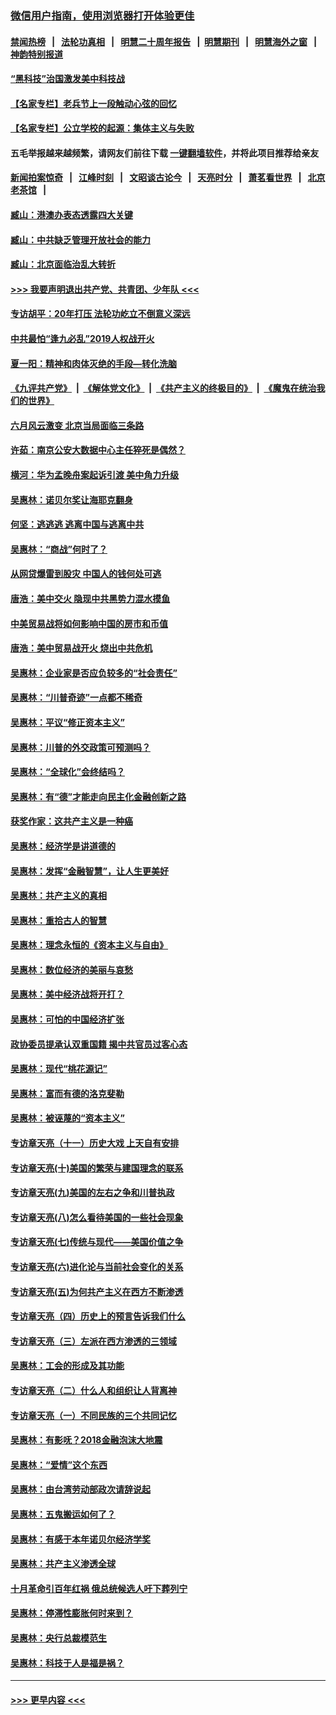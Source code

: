 ### [微信用户指南，使用浏览器打开体验更佳](https://github.com/gfw-breaker/banned-news1/blob/master/indexes/wechat-guide.md?t=0)
#### [禁闻热榜](热点新闻.md?t=0)  &nbsp;&nbsp;|&nbsp;&nbsp; [法轮功真相](https://github.com/gfw-breaker/truth/blob/master/README.md?t=0) &nbsp;&nbsp;|&nbsp;&nbsp; [明慧二十周年报告](https://github.com/gfw-breaker/mh-reports/blob/master/README.md?t=0) &nbsp;&nbsp;|&nbsp;&nbsp;[明慧期刊](https://github.com/gfw-breaker/mh-qikan) &nbsp;&nbsp;|&nbsp;&nbsp; [明慧海外之窗](https://github.com/gfw-breaker/mh-news/blob/master/README.md?t=0) &nbsp;&nbsp;|&nbsp;&nbsp; [神韵特别报道](https://github.com/gfw-breaker/mh-news/blob/master/shenyun.md?t=0)
#### [“黑科技”治国激发美中科技战](../pages/nsc423/n11638056.md?t=02041633) 
#### [【名家专栏】老兵节上一段触动心弦的回忆](../pages/nsc423/n11646016.md?t=02041633) 
#### [【名家专栏】公立学校的起源：集体主义与失败](../pages/nsc423/n11601833.md?t=02041633) 
#### 五毛举报越来越频繁，请网友们前往下载 [一键翻墙软件](https://github.com/gfw-breaker/ssr-accounts)，并将此项目推荐给亲友
#### [新闻拍案惊奇](https://github.com/gfw-breaker/banned-news1/blob/master/pages/link4.md) &nbsp;&nbsp;|&nbsp;&nbsp; [江峰时刻](https://github.com/gfw-breaker/banned-news1/blob/master/pages/link4.md) &nbsp;&nbsp;|&nbsp;&nbsp; [文昭谈古论今](https://github.com/gfw-breaker/banned-news1/blob/master/pages/link4.md) &nbsp;&nbsp;|&nbsp;&nbsp; [天亮时分](https://github.com/gfw-breaker/banned-news1/blob/master/pages/link4.md) &nbsp;&nbsp;|&nbsp;&nbsp; [萧茗看世界](https://github.com/gfw-breaker/banned-news1/blob/master/pages/link4.md) &nbsp;&nbsp;|&nbsp;&nbsp; [北京老茶馆](https://github.com/gfw-breaker/banned-news1/blob/master/pages/link4.md) &nbsp;&nbsp;|&nbsp;&nbsp; 
#### [臧山：港澳办表态透露四大关键](../pages/nsc423/n11421628.md?t=02041633) 
#### [臧山：中共缺乏管理开放社会的能力](../pages/nsc423/n11407457.md?t=02041633) 
#### [臧山：北京面临治乱大转折](../pages/nsc423/n11406895.md?t=02041633) 
#### [>>> 我要声明退出共产党、共青团、少年队 <<<](https://github.com/begood0513/goodnews/blob/master/quit/letter.md) 
#### [专访胡平：20年打压 法轮功屹立不倒意义深远](../pages/nsc423/n11398800.md?t=02041633) 
#### [中共最怕“逢九必乱”2019人权战开火](../pages/nsc423/n11385248.md?t=02041633) 
#### [夏一阳：精神和肉体灭绝的手段—转化洗脑](../pages/nsc423/n11368250.md?t=02041633) 
#### [《九评共产党》](https://github.com/begood0513/9ping.md/blob/master/README.md) &nbsp;|&nbsp; [《解体党文化》](../../../../jtdwh.md/blob/master/README.md)  &nbsp;|&nbsp; [《共产主义的终极目的》](../../../../gczydzjmd.md/blob/master/README.md) &nbsp;|&nbsp; [《魔鬼在统治我们的世界》](../../../../mgztzwmdsj.md/blob/master/README.md) 
#### [六月风云激变 北京当局面临三条路](../pages/nsc423/n11313668.md?t=02041633) 
#### [许茹：南京公安大数据中心主任猝死是偶然？](../pages/nsc423/n11064744.md?t=02041633) 
#### [横河：华为孟晚舟案起诉引渡 美中角力升级](../pages/nsc423/n11027230.md?t=02041633) 
#### [吴惠林：诺贝尔奖让海耶克翻身](../pages/nsc423/n10890049.md?t=02041633) 
#### [何坚：逃逃逃 逃离中国与逃离中共](../pages/nsc423/n10592891.md?t=02041633) 
#### [吴惠林：“商战”何时了？](../pages/nsc423/n10573558.md?t=02041633) 
#### [从网贷爆雷到股灾 中国人的钱何处可逃](../pages/nsc423/n10572800.md?t=02041633) 
#### [唐浩：美中交火 隐现中共黑势力混水摸鱼](../pages/nsc423/n10544040.md?t=02041633) 
#### [中美贸易战将如何影响中国的房市和币值](../pages/nsc423/n10543697.md?t=02041633) 
#### [唐浩：美中贸易战开火 烧出中共危机](../pages/nsc423/n10540126.md?t=02041633) 
#### [吴惠林：企业家是否应负较多的“社会责任”](../pages/nsc423/n10535022.md?t=02041633) 
#### [吴惠林：“川普奇迹”一点都不稀奇](../pages/nsc423/n10512808.md?t=02041633) 
#### [吴惠林：平议“修正资本主义”](../pages/nsc423/n10495724.md?t=02041633) 
#### [吴惠林：川普的外交政策可预测吗？](../pages/nsc423/n10462387.md?t=02041633) 
#### [吴惠林：“全球化”会终结吗？](../pages/nsc423/n10452838.md?t=02041633) 
#### [吴惠林：有“德”才能走向民主化金融创新之路](../pages/nsc423/n10432292.md?t=02041633) 
#### [获奖作家：这共产主义是一种癌](../pages/nsc423/n10431541.md?t=02041633) 
#### [吴惠林：经济学是讲道德的](../pages/nsc423/n10398014.md?t=02041633) 
#### [吴惠林：发挥“金融智慧”，让人生更美好](../pages/nsc423/n10375019.md?t=02041633) 
#### [吴惠林：共产主义的真相](../pages/nsc423/n10351394.md?t=02041633) 
#### [吴惠林：重拾古人的智慧](../pages/nsc423/n10337691.md?t=02041633) 
#### [吴惠林：理念永恒的《资本主义与自由》](../pages/nsc423/n10316274.md?t=02041633) 
#### [吴惠林：数位经济的美丽与哀愁](../pages/nsc423/n10292946.md?t=02041633) 
#### [吴惠林：美中经济战将开打？](../pages/nsc423/n10258825.md?t=02041633) 
#### [吴惠林：可怕的中国经济扩张](../pages/nsc423/n10219147.md?t=02041633) 
#### [政协委员提承认双重国籍 揭中共官员过客心态](../pages/nsc423/n10208809.md?t=02041633) 
#### [吴惠林：现代“桃花源记”](../pages/nsc423/n10185234.md?t=02041633) 
#### [吴惠林：富而有德的洛克斐勒](../pages/nsc423/n10142264.md?t=02041633) 
#### [吴惠林：被诬蔑的“资本主义”](../pages/nsc423/n10124816.md?t=02041633) 
#### [专访章天亮（十一）历史大戏 上天自有安排](../pages/nsc423/n10094905.md?t=02041633) 
#### [专访章天亮(十)美国的繁荣与建国理念的联系](../pages/nsc423/n10094899.md?t=02041633) 
#### [专访章天亮(九)美国的左右之争和川普执政](../pages/nsc423/n10094889.md?t=02041633) 
#### [专访章天亮(八)怎么看待美国的一些社会现象](../pages/nsc423/n10094857.md?t=02041633) 
#### [专访章天亮(七)传统与现代——美国价值之争](../pages/nsc423/n10093140.md?t=02041633) 
#### [专访章天亮(六)进化论与当前社会变化的关系](../pages/nsc423/n10092036.md?t=02041633) 
#### [专访章天亮(五)为何共产主义在西方不断渗透](../pages/nsc423/n10083620.md?t=02041633) 
#### [专访章天亮（四）历史上的预言告诉我们什么](../pages/nsc423/n10083606.md?t=02041633) 
#### [专访章天亮（三）左派在西方渗透的三领域](../pages/nsc423/n10081115.md?t=02041633) 
#### [吴惠林：工会的形成及其功能](../pages/nsc423/n10080633.md?t=02041633) 
#### [专访章天亮（二）什么人和组织让人背离神](../pages/nsc423/n10076637.md?t=02041633) 
#### [专访章天亮（一）不同民族的三个共同记忆](../pages/nsc423/n10074188.md?t=02041633) 
#### [吴惠林：有影呒？2018金融泡沫大地震](../pages/nsc423/n10040534.md?t=02041633) 
#### [吴惠林：“爱情”这个东西](../pages/nsc423/n10019423.md?t=02041633) 
#### [吴惠林：由台湾劳动部政次请辞说起](../pages/nsc423/n9979679.md?t=02041633) 
#### [吴惠林：五鬼搬运如何了？](../pages/nsc423/n9925338.md?t=02041633) 
#### [吴惠林：有感于本年诺贝尔经济学奖](../pages/nsc423/n9871883.md?t=02041633) 
#### [吴惠林：共产主义渗透全球](../pages/nsc423/n9812748.md?t=02041633) 
#### [十月革命引百年红祸 俄总统候选人吁下葬列宁](../pages/nsc423/n9810182.md?t=02041633) 
#### [吴惠林：停滞性膨胀何时来到？](../pages/nsc423/n9764136.md?t=02041633) 
#### [吴惠林：央行总裁模范生](../pages/nsc423/n9728134.md?t=02041633) 
#### [吴惠林：科技于人是福是祸？](../pages/nsc423/n9672982.md?t=02041633) 

----
#### [ >>> 更早内容 <<< ](../indexes/nsc423-earlier.md)
